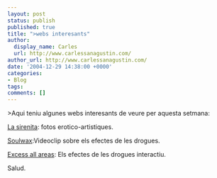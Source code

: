 ```yaml
---
layout: post
status: publish
published: true
title: ">webs interesants"
author:
  display_name: Carles
  url: http://www.carlessanagustin.com/
author_url: http://www.carlessanagustin.com/
date: '2004-12-29 14:38:00 +0000'
categories:
- Blog
tags:
comments: []
---
```

<p>>Aqui teniu algunes webs interesants de veure per aquesta setmana:</p>
<p><a href="http://personales.ya.com/manucoloma/mine2/sirenita/index_es.html" target="_blank">La sirenita</a>: fotos erotico-artistiques.</p>
<p><a href="http://www.7digital.com/downloads/soulwax/soulwaxplayer.swf" target="_blank">Soulwax</a>:Videoclip sobre els efectes de les drogues.</p>
<p><a href="http://www.bbc.co.uk/radio1/onelife/fun/health/excess/drop_test.html" target="_blank">Excess all areas</a>: Els efectes de les drogues interactiu.</p>
<p>Salud.</p>
